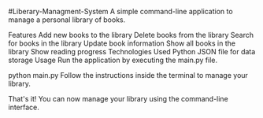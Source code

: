 #Liberary-Managment-System
A simple command-line application to manage a personal library of books.

Features
Add new books to the library
Delete books from the library
Search for books in the library
Update book information
Show all books in the library
Show reading progress
Technologies Used
Python
JSON file for data storage
Usage
Run the application by executing the main.py file.

python main.py
Follow the instructions inside the terminal to manage your library.

That's it! You can now manage your library using the command-line interface.
